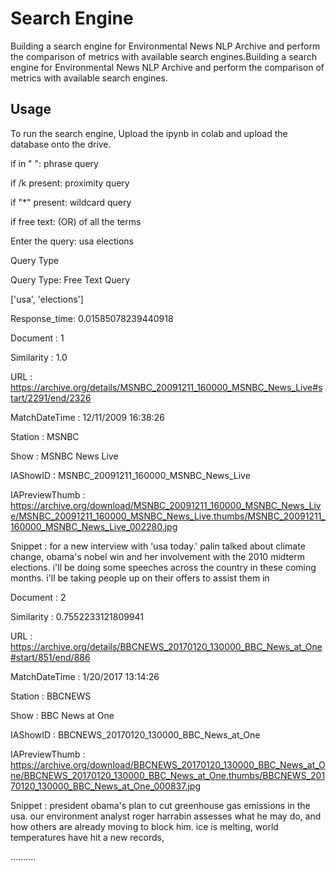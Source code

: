 
# Search Engine
Building a search engine for Environmental News NLP Archive and perform the comparison of metrics with available search engines.Building a search engine for 
Environmental News NLP Archive and perform the comparison of metrics with available search engines.


## Usage

To run the search engine, Upload the ipynb in colab and upload the database onto the drive. 

 if in " ": phrase query
  
 if /k present: proximity query
  
 if "*" present: wildcard query
 
 if free text: (OR) of all the terms

Enter the query: usa elections

Query Type

Query Type: Free Text Query

['usa', 'elections']

Response_time:  0.01585078239440918

Document : 1

Similarity :  1.0

URL  :  https://archive.org/details/MSNBC_20091211_160000_MSNBC_News_Live#start/2291/end/2326

MatchDateTime  :  12/11/2009 16:38:26

Station  :  MSNBC

Show  :  MSNBC News Live

IAShowID  :  MSNBC_20091211_160000_MSNBC_News_Live

IAPreviewThumb  :  https://archive.org/download/MSNBC_20091211_160000_MSNBC_News_Live/MSNBC_20091211_160000_MSNBC_News_Live.thumbs/MSNBC_20091211_160000_MSNBC_News_Live_002280.jpg

Snippet  :  for a new interview with 'usa today.' palin talked about climate change, obama's nobel win and her involvement with the 2010 midterm elections. i'll be doing some speeches across the country in these coming months. i'll be taking people up on their offers to assist them in

Document : 2

Similarity :  0.7552233121809941

URL  :  https://archive.org/details/BBCNEWS_20170120_130000_BBC_News_at_One#start/851/end/886

MatchDateTime  :  1/20/2017 13:14:26

Station  :  BBCNEWS

Show  :  BBC News at One

IAShowID  :  BBCNEWS_20170120_130000_BBC_News_at_One

IAPreviewThumb  :  https://archive.org/download/BBCNEWS_20170120_130000_BBC_News_at_One/BBCNEWS_20170120_130000_BBC_News_at_One.thumbs/BBCNEWS_20170120_130000_BBC_News_at_One_000837.jpg

Snippet  :  president obama's plan to cut greenhouse gas emissions in the usa. our environment analyst roger harrabin assesses what he may do, and how others are already moving to block him. ice is melting, world temperatures have hit a new records,

..........


